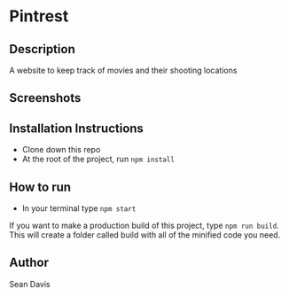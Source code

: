 # Pintrest

## Description
A website to keep track of movies and their shooting locations

## Screenshots

## Installation Instructions
* Clone down this repo
* At the root of the project, run `npm install`

## How to run
* In your terminal type `npm start`

If you want to make a production build of this project, type `npm run build`. This will create a folder called build with all of the minified code you need.

## Author
Sean Davis